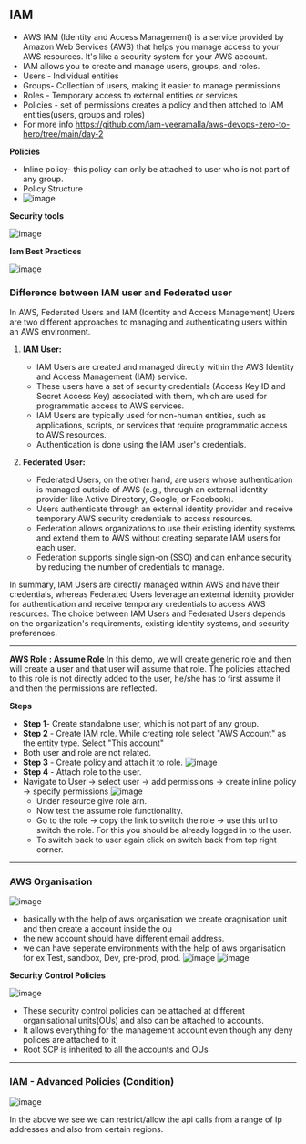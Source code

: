 ## IAM

- AWS IAM (Identity and Access Management) is a service provided by Amazon Web Services (AWS) that helps you manage access to your AWS resources. It's like a security system for your AWS account.
- IAM allows you to create and manage users, groups, and roles.
- Users - Individual entities
- Groups- Collection of users, making it easier to manage permissions
- Roles - Temporary access to external entities or services
- Policies - set of permissions creates a policy and then attched to IAM entities(users, groups and roles)
- For more info https://github.com/iam-veeramalla/aws-devops-zero-to-hero/tree/main/day-2

**Policies**

- Inline policy- this policy can only be attached to user who is not part of any group.
- Policy Structure
- ![image](https://github.com/muppin/mastering-DevOps/assets/121821200/77fbe9bc-8e37-4d8c-b699-21ba65c71f82)

**Security tools**

![image](https://github.com/muppin/mastering-DevOps/assets/121821200/285bddfe-e2d5-47c9-ada9-de41ace2ba5e)

**Iam Best Practices**

![image](https://github.com/muppin/mastering-DevOps/assets/121821200/105bda8b-dc78-4b10-bba3-a731c92d996f)



### Difference between IAM user and Federated user

In AWS, Federated Users and IAM (Identity and Access Management) Users are two different approaches to managing and authenticating users within an AWS environment.

1. **IAM User:**
   - IAM Users are created and managed directly within the AWS Identity and Access Management (IAM) service.
   - These users have a set of security credentials (Access Key ID and Secret Access Key) associated with them, which are used for programmatic access to AWS services.
   - IAM Users are typically used for non-human entities, such as applications, scripts, or services that require programmatic access to AWS resources.
   - Authentication is done using the IAM user's credentials.

2. **Federated User:**
   - Federated Users, on the other hand, are users whose authentication is managed outside of AWS (e.g., through an external identity provider like Active Directory, Google, or Facebook).
   - Users authenticate through an external identity provider and receive temporary AWS security credentials to access resources.
   - Federation allows organizations to use their existing identity systems and extend them to AWS without creating separate IAM users for each user.
   - Federation supports single sign-on (SSO) and can enhance security by reducing the number of credentials to manage.

In summary, IAM Users are directly managed within AWS and have their credentials, whereas Federated Users leverage an external identity provider for authentication and receive temporary credentials to access AWS resources. The choice between IAM Users and Federated Users depends on the organization's requirements, existing identity systems, and security preferences.

*****************************************************************************************************************************************************************************************

**AWS Role : Assume Role**
In this demo, we will create generic role and then will create a user and that user will assume that role.
The policies attached to this role is not directly added to the user, he/she has to first assume it and then the permissions are reflected.

**Steps**
- **Step 1**- Create standalone user, which is not part of any group.
- **Step 2** - Create IAM role. While creating role select "AWS Account" as the entity type. Select "This account"
- Both user and role are not related.
- **Step 3** - Create policy and attach it to role.
![image](https://github.com/muppin/mastering-DevOps/assets/56094875/23b8c008-9b55-4a2e-8b56-67382ca386ef)
- **Step 4** - Attach role to the user.
- Navigate to User -> select user -> add permissions -> create inline policy -> specify permissions
  ![image](https://github.com/muppin/mastering-DevOps/assets/56094875/c54b1d4f-3d40-4092-9bad-0474f429378a)
  - Under resource give role arn.
  - Now test the assume role functionality.
  - Go to the role -> copy the link to switch the role -> use this url to switch the role. For this you should be already logged in to the user.
  - To switch back to user again click on switch back from top right corner.
 
_________________________________________________________________________________________________________________________

### AWS Organisation


![image](https://github.com/muppin/mastering-DevOps/assets/121821200/06adfd04-2733-489b-8542-c26558d581dc)
- basically with the help of aws organisation we create oragnisation unit and then create a account inside the ou
- the new account should have different email address.
- we can have seperate environments with the help of aws organisation for ex Test, sandbox, Dev, pre-prod, prod.
![image](https://github.com/muppin/mastering-DevOps/assets/121821200/83baedeb-ccf8-4817-b66b-b2a338cfc51e)
![image](https://github.com/muppin/mastering-DevOps/assets/121821200/ed96d630-491e-4040-8f69-f74f1a514d4b)

**Security Control Policies**

![image](https://github.com/muppin/mastering-DevOps/assets/121821200/50aa651a-c0f3-4e45-b3cb-eead43cb0314)

- These security control policies can be attached at different organisational units(OUs) and also can be attached to accounts.
- It allows everything for the management account even though any deny polices are attached to it.
- Root SCP is inherited to all the accounts and OUs

_________________________________________________________________________________________________________________________

 ### IAM - Advanced Policies (Condition)

 ![image](https://github.com/muppin/mastering-DevOps/assets/121821200/01ffafcd-4905-41c3-af1d-a0f109973a39)

 In the above we see we can restrict/allow the api calls from a range of Ip addresses and also from certain regions.







